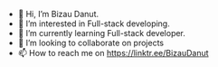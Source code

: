 - 👋 Hi, I’m Bizau Danut.
- 👀 I’m interested in Full-stack developing.
- 🌱 I’m currently learning Full-stack developer.
- 💞️ I’m looking to collaborate on projects
- 📫 How to reach me on https://linktr.ee/BizauDanut

<!---
Danut-B/Danut-B is a ✨ special ✨ repository because its `README.md` (this file) appears on your GitHub profile.
You can click the Preview link to take a look at your changes.
--->
